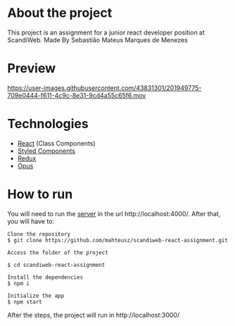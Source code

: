 # About the project

This project is an assignment for a junior react developer position at ScandiWeb.
Made By Sebastião Mateus Marques de Menezes


# Preview

https://user-images.githubusercontent.com/43831301/201949775-709e0444-f611-4c9c-8e31-9cd4a55c65f6.mov
 
# Technologies

- [React](https://pt-br.reactjs.org/) (Class Components)
- [Styled Components](https://styled-components.com/)
- [Redux](https://redux.js.org/)
- [Opus](https://www.npmjs.com/package/@tilework/opus)

# How to run

You will need to run the [server](https://github.com/scandiweb/junior-react-endpoint) in the url http://localhost:4000/. After that, you will have to:

```console
Clone the repository
$ git clone https://github.com/mahteusz/scandiweb-react-assignment.git

Access the folder of the project

$ cd scandiweb-react-assignment

Install the dependencies
$ npm i

Initialize the app
$ npm start
```

After the steps, the project will run in http://localhost:3000/
